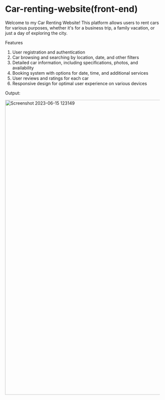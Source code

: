 # Car-renting-website(front-end)
Welcome to my Car Renting Website! This platform allows users to rent cars for various purposes, whether it's for a business trip, a family vacation, or just a day of exploring the city. 

Features
1. User registration and authentication
2. Car browsing and searching by location, date, and other filters
3. Detailed car information, including specifications, photos, and availability
4. Booking system with options for date, time, and additional services
5. User reviews and ratings for each car
6. Responsive design for optimal user experience on various devices

Output:

<img width="960" alt="Screenshot 2023-06-15 123149" src="https://github.com/pranavmaurya/Car-renting-website/assets/85123163/d5904c29-7e14-47ee-8107-178356b58d7a">
